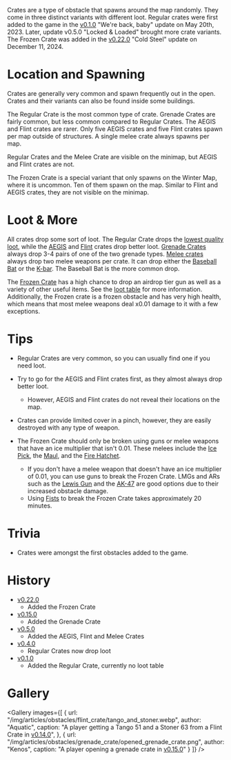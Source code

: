 Crates are a type of obstacle that spawns around the map randomly. They come in three distinct variants with different loot. Regular crates were first added to the game in the [v0.1.0](https://github.com/HasangerGames/suroi/releases/tag/v0.1.0) "We're back, baby" update on May 20th, 2023. Later, update v0.5.0 "Locked & Loaded" brought more crate variants. The Frozen Crate was added in the [v0.22.0](https://github.com/HasangerGames/suroi/releases/tag/v0.16.0) "Cold Steel" update on December 11, 2024.

# Location and Spawning

Crates are generally very common and spawn frequently out in the open. Crates and their variants can also be found inside some buildings.

The Regular Crate is the most common type of crate. Grenade Crates are fairly common, but less common compared to Regular Crates. The AEGIS and Flint crates are rarer. Only five AEGIS crates and five Flint crates spawn per map outside of structures. A single melee crate always spawns per map.

Regular Crates and the Melee Crate are visible on the minimap, but AEGIS and Flint crates are not.

The Frozen Crate is a special variant that only spawns on the Winter Map, where it is uncommon. Ten of them spawn on the map. Similar to Flint and AEGIS crates, they are not visible on the minimap.

# Loot & More

All crates drop some sort of loot. The Regular Crate drops the [lowest quality loot](/loot#regular_crate_normal), while the [AEGIS](#aegis_crate) and [Flint](#flint_crate) crates drop better loot. [Grenade Crates](#grenade_crate) always drop 3-4 pairs of one of the two grenade types. [Melee crates](/loot#melee_crate_normal) always drop two melee weapons per crate. It can drop either the [Baseball Bat](/weapons/melee/baseball_bat) or the [K-bar](/weapons/melee/kbar). The Baseball Bat is the more common drop. 

The [Frozen Crate](#frozen_crate) has a high chance to drop an airdrop tier gun as well as a variety of other useful items. See the [loot table](/loot#frozen_crate_normal) for more information. Additionally, the Frozen crate is a frozen obstacle and has very high health, which means that most melee weapons deal x0.01 damage to it with a few exceptions.

# Tips

- Regular Crates are very common, so you can usually find one if you need loot.
- Try to go for the AEGIS and Flint crates first, as they almost always drop better loot.
  - However, AEGIS and Flint crates do not reveal their locations on the map.
- Crates can provide limited cover in a pinch, however, they are easily destroyed with any type of weapon.

- The Frozen Crate should only be broken using guns or melee weapons that have an ice multiplier that isn't 0.01. These melees include the [Ice Pick](/weapons/melee/ice_pick), the [Maul](/weapons/melee/maul), and the [Fire Hatchet](/weapons/melee/fire_hatchet).
  - If you don't have a melee weapon that doesn't have an ice multiplier of 0.01, you can use guns to break the Frozen Crate. LMGs and ARs such as the [Lewis Gun](/weapons/guns/lewis_gun) and the [AK-47](/weapons/guns/ak47) are good options due to their increased obstacle damage.
  - Using [Fists](/weapons/melee/fists) to break the Frozen Crate takes approximately 20 minutes.

# Trivia
- Crates were amongst the first obstacles added to the game.

# History
- [v0.22.0](https://github.com/HasangerGames/suroi/releases/tag/v0.22.0)
  - Added the Frozen Crate
- [v0.15.0](https://github.com/HasangerGames/suroi/releases/tag/v0.15.0)
  - Added the Grenade Crate
- [v0.5.0](https://github.com/HasangerGames/suroi/releases/tag/v0.5.0)
  - Added the AEGIS, Flint and Melee Crates
- [v0.4.0](https://github.com/HasangerGames/suroi/releases/tag/v0.4.0)
  - Regular Crates now drop loot
- [v0.1.0](https://github.com/HasangerGames/suroi/releases/tag/v0.1.0)
  - Added the Regular Crate, currently no loot table

# Gallery

<Gallery
  images={[
    {
      url: "/img/articles/obstacles/flint_crate/tango_and_stoner.webp",
      author: "Aquatic",
      caption:
        "A player getting a Tango 51 and a Stoner 63 from a Flint Crate in [v0.14.0](https://github.com/HasangerGames/suroi/releases/tag/v0.14.0)",
    },
    {
      url: "/img/articles/obstacles/grenade_crate/opened_grenade_crate.png",
      author: "Kenos",
      caption: "A player opening a grenade crate in [v0.15.0](https://github.com/HasangerGames/suroi/releases/tag/v0.15.0)"
    }
  ]}
/>
